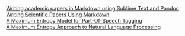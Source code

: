 [Writing academic papers in Markdown using Sublime Text and Pandoc](http://nikolasander.com/writing-in-markdown/)  
[Writing Scientific Papers Using Markdown](https://danieljhocking.wordpress.com/2014/12/09/writing-scientific-papers-using-markdown/)  
[A Maximum Entropy Model for Part-Of-Speech Tagging ](http://www.anthology.aclweb.org/W/W96/W96-0213.pdf)  
[A Maximum Entropy Approach to Natural Language Processing](http://delivery.acm.org/10.1145/240000/234289/p39-berger.pdf?ip=45.116.12.8&id=234289&acc=OPEN&key=4D4702B0C3E38B35%2E4D4702B0C3E38B35%2E4D4702B0C3E38B35%2E6D218144511F3437&CFID=525467556&CFTOKEN=70774888&__acm__=1435993644_d91b28bcae101bca1a6e5772bc05cca0)
